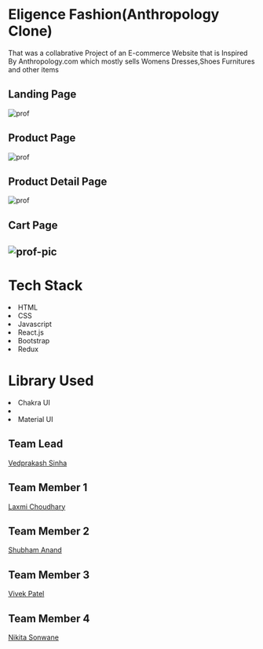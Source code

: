 <h1>Eligence Fashion(Anthropology Clone)</h1>
<p>That was a collabrative Project of an E-commerce Website that is Inspired By Anthropology.com which mostly sells Womens Dresses,Shoes Furnitures and other items </p>
<h2>Landing Page</h2>
<img src="https://i.imgur.com/31NZFeg.png" alt="prof"/>
<h2>Product Page</h2>
<img src="https://i.imgur.com/91sVLS1.png" alt="prof"/>
<h2>Product Detail Page </h2>
<img src="https://i.imgur.com/SskthHT.png" alt="prof"/>
<h2>Cart Page<h2>
 <img src="https://i.imgur.com/DWXgl7G.jpg" alt="prof-pic"/>
<h1>Tech Stack</h1>
<li>HTML</li><li>CSS</li><li>Javascript</li><li>React.js</li><li>Bootstrap</li><li>Redux</>
<h1>Library Used</h1>
<li>Chakra UI<li>
<li>Material UI</>
 
 <h2>Team Lead</h2>  <a href="https://github.com/Vedprakas987">Vedprakash Sinha</a>
  <h2>Team Member 1</h2>   <a href="https://github.com/laxmichoudhari">Laxmi Choudhary</a>
 <h2>Team  Member 2</h2>   <a href="https://github.com/Shubhand17">Shubham Anand</a>
 <h2>Team Member 3</h2>    <a href="https://github.com/svivekpatel">Vivek Patel</a>
  <h2>Team Member 4</h2>  <a href="https://github.com/NikitA1827">Nikita Sonwane</p>

 


